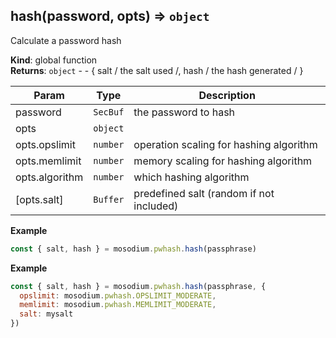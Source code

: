 <a name="hash"></a>

## hash(password, opts) ⇒ <code>object</code>
Calculate a password hash

**Kind**: global function  
**Returns**: <code>object</code> - - { salt / the salt used /, hash / the hash generated / }  

| Param | Type | Description |
| --- | --- | --- |
| password | <code>SecBuf</code> | the password to hash |
| opts | <code>object</code> |  |
| opts.opslimit | <code>number</code> | operation scaling for hashing algorithm |
| opts.memlimit | <code>number</code> | memory scaling for hashing algorithm |
| opts.algorithm | <code>number</code> | which hashing algorithm |
| [opts.salt] | <code>Buffer</code> | predefined salt (random if not included) |

**Example**  
```js
const { salt, hash } = mosodium.pwhash.hash(passphrase)
```
**Example**  
```js
const { salt, hash } = mosodium.pwhash.hash(passphrase, {
  opslimit: mosodium.pwhash.OPSLIMIT_MODERATE,
  memlimit: mosodium.pwhash.MEMLIMIT_MODERATE,
  salt: mysalt
})
```
